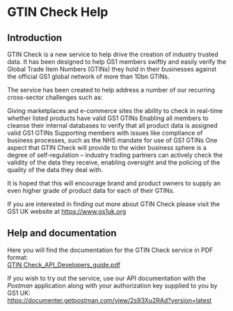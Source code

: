 # GTIN Check Help

## Introduction
GTIN Check is a new service to help drive the creation of industry trusted data.
It has been designed to help GS1 members swiftly and easily verify the Global Trade Item Numbers (GTINs) they hold in their businesses against the official GS1 global network of more than 10bn GTINs.

The service has been created to help address a number of our recurring cross-sector challenges such as:

Giving marketplaces and e-commerce sites the ability to check in real-time whether listed products have valid GS1 GTINs
Enabling all members to cleanse their internal databases to verify that all product data is assigned valid GS1 GTINs
Supporting members with issues like compliance of business processes, such as the NHS mandate for use of GS1 GTINs
One aspect that GTIN Check will provide to the wider business sphere is a degree of self-regulation – industry trading partners can actively check the validity of the data they receive, enabling oversight and the policing of the quality of the data they deal with.

It is hoped that this will encourage brand and product owners to supply an even higher grade of product data for each of their GTINs.

If you are interested in finding out more about GTIN Check please visit the GS1 UK website at https://www.gs1uk.org



## Help and documentation

Here you will find the documentation for the GTIN Check service in PDF format:<br>
[GTIN Check_API_Developers_guide.pdf](GTIN%20Check_API_Developers_guide.pdf)

If you wish to try out the service, use our API documentation with the <i>Postman</i> application along with your authorization key supplied
to you by GS1 UK:<br>
https://documenter.getpostman.com/view/2s93Xu2RAd?version=latest
